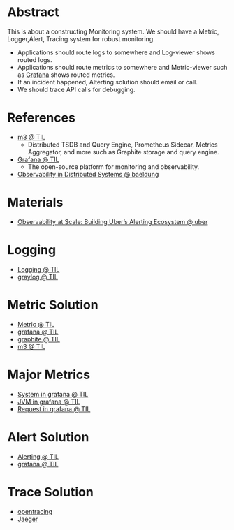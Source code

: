 # Abstract

This is about a constructing Monitoring system. We should have a Metric, Logger,Alert, Tracing system for robust monitoring.

* Applications should route logs to somewhere and Log-viewer shows routed logs.
* Applications should route metrics to somewhere and Metric-viewer such as [Grafana](/grafana/README.md) shows routed metrics.
* If an incident happened, Alterting solution should email or call.
* We should trace API calls for debugging.

# References

* [m3 @ TIL](/m3/README.md)
  * Distributed TSDB and Query Engine, Prometheus Sidecar, Metrics Aggregator, and more such as Graphite storage and query engine.
* [Grafana @ TIL](/grafana/README.md)
  * The open-source platform for monitoring and observability.
* [Observability in Distributed Systems @ baeldung](https://www.baeldung.com/distributed-systems-observability)

# Materials

* [Observability at Scale: Building Uber’s Alerting Ecosystem @ uber](https://eng.uber.com/observability-at-scale/)

# Logging

* [Logging @ TIL](LogViewer.md)
* [graylog @ TIL](/graylog/README.md)

# Metric Solution

* [Metric @ TIL](Metric.md)
* [grafana @ TIL](/grafana/README.md)
* [graphite @ TIL](/graphite/README.md)
* [m3 @ TIL](/m3/README.md)

# Major Metrics

* [System in grafana @ TIL](/grafana/README.md#system)
* [JVM in grafana @ TIL](/grafana/README.md#jvm)
* [Request in grafana @ TIL](/grafana/README.md#request)

# Alert Solution

* [Alerting @ TIL](Alerting.md)
* [grafana @ TIL](/grafana/README.md)

# Trace Solution

* [opentracing](https://opentracing.io/)
* [Jaeger](https://www.jaegertracing.io/)
  